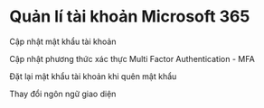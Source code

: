 # Quản lí tài khoản Microsoft 365

Cập nhật mật khẩu tài khoản

Cập nhật phương thức xác thực Multi Factor Authentication - MFA

Đặt lại mật khẩu tài khoản khi quên mật khẩu

Thay đổi ngôn ngữ giao diện



